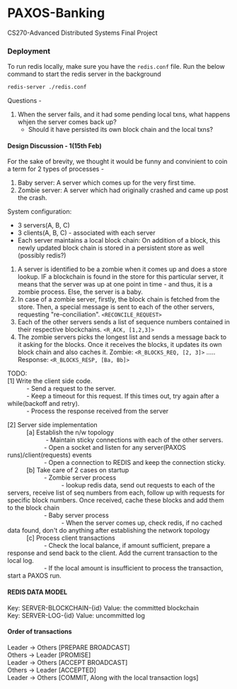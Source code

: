 # PAXOS-Banking
CS270-Advanced Distributed Systems Final Project

### Deployment

To run redis locally, make sure you have the `redis.conf` file. 
Run the below command to start the redis server in the background
```bash
redis-server ./redis.conf
```

Questions - 
1. When the server fails, and it had some pending local txns, what happens whjen the server comes back up? 
    - Should it have persisted its own block chain and the local txns? 


#### Design Discussion - 1(15th Feb)

For the sake of brevity, we thought it would be funny and convinient to coin a term for 2 types of processes - 
1. Baby server: A server which comes up for the very first time. 
2. Zombie server: A server which had originally crashed and came up post the crash. 

System configuration: 
- 3 servers(A, B, C)
- 3 clients(A, B, C) - associated with each server
- Each server maintains a local block chain: On addition of a block, this newly updated block chain is stored in 
a persistent store as well (possibly redis?)

1. A server is identified to be a zombie when it comes up and does a store lookup. IF a blockchain is found
in the store for this particular server, it means that the server was up at one point in time - and thus, it is 
a zombie process. Else, the server is a baby.
2. In case of a zombie server, firstly, the block chain is fetched from the store. Then, a special message is sent 
to each of the other servers, requesting "re-conciliation". `<RECONCILE_REQUEST>` 
3. Each of the other servers sends a list of sequence numbers contained in their respective blockchains. `<R_ACK, [1,2,3]>` 
4. The zombie servers picks the longest list and sends a message back to it asking for the blocks. Once it receives
the blocks, it updates its own block chain and also caches it. Zombie: `<R_BLOCKS_REQ, [2, 3]>` ..... Response: `<R_BLOCKS_RESP, [Ba, Bb]>`

TODO:   
[1] Write the client side code.   
&nbsp;&nbsp;&nbsp;&nbsp;&nbsp;&nbsp;&nbsp;&nbsp;&nbsp;&nbsp; - Send a request to the server.   
&nbsp;&nbsp;&nbsp;&nbsp;&nbsp;&nbsp;&nbsp;&nbsp;&nbsp;&nbsp; - Keep a timeout for this request. If this times out, try again after a while(backoff and retry).   
&nbsp;&nbsp;&nbsp;&nbsp;&nbsp;&nbsp;&nbsp;&nbsp;&nbsp;&nbsp; - Process the response received from the server  
 
[2] Server side implementation  
&nbsp;&nbsp;&nbsp;&nbsp;&nbsp;&nbsp;&nbsp;&nbsp;&nbsp;&nbsp; [a] Establish the n/w topology    
&nbsp;&nbsp;&nbsp;&nbsp;&nbsp;&nbsp;&nbsp;&nbsp;&nbsp;&nbsp; &nbsp;&nbsp;&nbsp;&nbsp;&nbsp;&nbsp;&nbsp;&nbsp;&nbsp;&nbsp; - Maintain sticky connections with each of the other servers.    
&nbsp;&nbsp;&nbsp;&nbsp;&nbsp;&nbsp;&nbsp;&nbsp;&nbsp;&nbsp;&nbsp;&nbsp;&nbsp;&nbsp;&nbsp;&nbsp;&nbsp;&nbsp;&nbsp;&nbsp; - Open a socket and listen for any server(PAXOS runs)/client(requests) events    
&nbsp;&nbsp;&nbsp;&nbsp;&nbsp;&nbsp;&nbsp;&nbsp;&nbsp;&nbsp;&nbsp;&nbsp;&nbsp;&nbsp;&nbsp;&nbsp;&nbsp;&nbsp;&nbsp;&nbsp; - Open a connection to REDIS and keep the connection sticky.    
&nbsp;&nbsp;&nbsp;&nbsp;&nbsp;&nbsp;&nbsp;&nbsp;&nbsp;&nbsp; [b] Take care of 2 cases on startup  
&nbsp;&nbsp;&nbsp;&nbsp;&nbsp;&nbsp;&nbsp;&nbsp;&nbsp;&nbsp;&nbsp;&nbsp;&nbsp;&nbsp;&nbsp;&nbsp;&nbsp;&nbsp;&nbsp;&nbsp; - Zombie server process  
&nbsp;&nbsp;&nbsp;&nbsp;&nbsp;&nbsp;&nbsp;&nbsp;&nbsp;&nbsp;&nbsp;&nbsp;&nbsp;&nbsp;&nbsp;&nbsp;&nbsp;&nbsp;&nbsp;&nbsp;&nbsp;&nbsp;&nbsp;&nbsp;&nbsp;&nbsp;&nbsp;&nbsp;&nbsp;&nbsp; - lookup redis data, send out requests to each of the servers, receive list of seq numbers from each, follow up
          with requests for specific block numbers. Once received, cache these blocks and add them to the block chain  
&nbsp;&nbsp;&nbsp;&nbsp;&nbsp;&nbsp;&nbsp;&nbsp;&nbsp;&nbsp;&nbsp;&nbsp;&nbsp;&nbsp;&nbsp;&nbsp;&nbsp;&nbsp;&nbsp;&nbsp; - Baby server process  
&nbsp;&nbsp;&nbsp;&nbsp;&nbsp;&nbsp;&nbsp;&nbsp;&nbsp;&nbsp;&nbsp;&nbsp;&nbsp;&nbsp;&nbsp;&nbsp;&nbsp;&nbsp;&nbsp;&nbsp;&nbsp;&nbsp;&nbsp;&nbsp;&nbsp;&nbsp;&nbsp;&nbsp;&nbsp;&nbsp; - When the server comes up, check redis, if no cached data found, don't do anything after establishing the network topology  
&nbsp;&nbsp;&nbsp;&nbsp;&nbsp;&nbsp;&nbsp;&nbsp;&nbsp;&nbsp; [c] Process client transactions  
&nbsp;&nbsp;&nbsp;&nbsp;&nbsp;&nbsp;&nbsp;&nbsp;&nbsp;&nbsp;&nbsp;&nbsp;&nbsp;&nbsp;&nbsp;&nbsp;&nbsp;&nbsp;&nbsp;&nbsp; - Check the local balance, if amount sufficient, prepare a response and send back to the client. Add the current transaction
        to the local log.  
&nbsp;&nbsp;&nbsp;&nbsp;&nbsp;&nbsp;&nbsp;&nbsp;&nbsp;&nbsp;&nbsp;&nbsp;&nbsp;&nbsp;&nbsp;&nbsp;&nbsp;&nbsp;&nbsp;&nbsp; - If the local amount is insufficient to process the transaction, start a PAXOS run.   

#### REDIS DATA MODEL
Key: SERVER-BLOCKCHAIN-{id} Value: the committed blockchain  
Key: SERVER-LOG-{id} Value: uncommitted log

#### Order of transactions
Leader -> Others [PREPARE BROADCAST]  
Others -> Leader [PROMISE]  
Leader -> Others [ACCEPT BROADCAST]  
Others -> Leader [ACCEPTED]  
Leader -> Others [COMMIT, Along with the local transaction logs]  
